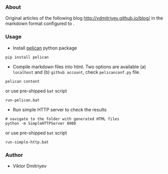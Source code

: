 ### About

Original articles of the following blog http://vdmitriyev.github.io/blog/ in the markdown format configured to .

### Usage

* Install [pelican](https://github.com/getpelican/pelican) python package
```
pip install pelican
```
* Compile markdown files into html. Two options are available (a) ```localhost``` and (b) ```github account```, check ```pelicanconf.py``` file.
```
pelican content
```
or use pre-shipped ```bat``` script
```
run-pelican.bat
```

* Run simple HTTP server to check the results
```
# navigate to the folder with generated HTML files
python -m SimpleHTTPServer 8000
```
or use pre-shipped ```bat``` script
```
run-simple-http.bat
```

### Author

* Viktor Dmitriyev